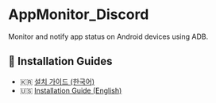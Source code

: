 # AppMonitor_Discord

Monitor and notify app status on Android devices using ADB.

## 📘 **Installation Guides**  
- 🇰🇷 [설치 가이드 (한국어)](docs/ko/install_guide.md)  
- 🇺🇸 [Installation Guide (English)](docs/en/install_guide.md)
